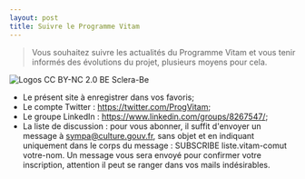 ```yaml
---
layout: post
title: Suivre le Programme Vitam
---
```

> Vous souhaitez suivre les actualités du Programme Vitam et vous tenir informés des évolutions du projet, plusieurs moyens pour cela.

![Logos](/public/images/computer_infos.png)
CC BY-NC 2.0 BE Sclera-Be

- Le présent site à enregistrer dans vos favoris;
- Le compte Twitter : https://twitter.com/ProgVitam;
- Le groupe LinkedIn : https://www.linkedin.com/groups/8267547/;
- La liste de discussion : pour vous abonner, il suffit d'envoyer un message à sympa@culture.gouv.fr, sans objet et en indiquant uniquement dans le corps du message : SUBSCRIBE liste.vitam-comut votre-nom. Un message vous sera envoyé pour confirmer votre inscription, attention il peut se ranger dans vos mails indésirables.
